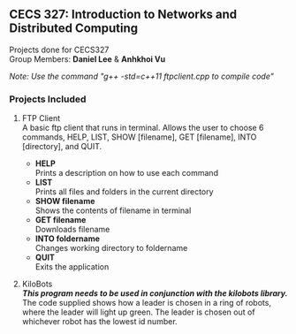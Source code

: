 ## CECS 327: Introduction to Networks and Distributed Computing
Projects done for CECS327  
Group Members: **Daniel Lee** & **Anhkhoi Vu**

_Note: Use the command "g++ -std=c++11 ftpclient.cpp to compile code"_

### Projects Included
1. FTP Client  
A basic ftp client that runs in terminal. Allows the user to choose 6 commands, HELP, LIST, SHOW [filename], GET [filename], INTO [directory], and QUIT.
    * **HELP**  
    Prints a description on how to use each command
    * **LIST**  
    Prints all files and folders in the current directory
    * **SHOW filename**  
    Shows the contents of filename in terminal
    * **GET filename**  
    Downloads filename
    * **INTO foldername**  
    Changes working directory to foldername
    * **QUIT**  
    Exits the application

2. KiloBots  
_**This program needs to be used in conjunction with the kilobots library.**_  
The code supplied shows how a leader is chosen in a ring of robots, where the leader will light up green. The leader is chosen out of whichever robot has the lowest id number.
